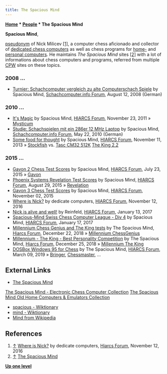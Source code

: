 ```yaml
---
title: The Spacious Mind
---
```

**[Home](Home "Home") \* [People](People "People") \* The Spacious Mind**


**Spacious Mind**,  

[pseudonym](https://en.wikipedia.org/wiki/Pseudonym) of Nick Milicev <a id="cite-note-1" href="#cite-ref-1">[1]</a>, a computer chess aficionado and collector of [dedicated chess computers](Dedicated_Chess_Computers "Dedicated Chess Computers") as well as chess programs for [home-](https://en.wikipedia.org/wiki/Home_computer) and [personal computers](https://en.wikipedia.org/wiki/Personal_computer). He maintains *The Spacious Mind* sites <a id="cite-note-2" href="#cite-ref-2">[2]</a> with a lot of informations about chess computers and programs, referred from multiple [CPW](Home "Home") sites on these topics.



### 2008 ...


* [Turnier: Schachcomputer vergleich zu alte Computerschach Spiele](http://www.schachcomputer.info/forum/f11/schachcomputer-vergleich-zu-alte-computerschach-spiele-1948-2.html) by Spacious Mind, [Schachcomputer.info Forum](Computer_Chess_Forums "Computer Chess Forums"), August 12, 2008 (German)


### 2010 ...


* [It's Magic](http://www.hiarcs.net/forums/viewtopic.php?t=4546) by Spacious Mind, [HIARCS Forum](Computer_Chess_Forums "Computer Chess Forums"), November 23, 2011 » [Mysticum](index.php?title=Mysticum&action=edit&redlink=1 "Mysticum (page does not exist)")
* [Studie: Schachspielen mit ein 286er 12 MHz Laptop](http://www.schachcomputer.info/forum/showthread.php?t=3531) by Spacious Mind, [Schachcomputer.info Forum](Computer_Chess_Forums "Computer Chess Forums"), May 22, 2010 (German)
* [Some food for thought](http://hiarcs.net/forums/viewtopic.php?t=6425) by Spacious Mind, [HIARCS Forum](Computer_Chess_Forums "Computer Chess Forums"), November 11, 2013 » [Stockfish](Stockfish "Stockfish") vs. [Tasc CM32 512K](ChessMachine "ChessMachine") [The King 2.2](The_King "The King")


### 2015 ...


* [Gavon 2 Chess Test Scores](http://www.hiarcs.net/forums/viewtopic.php?t=7306) by Spacious Mind, [HIARCS Forum](Computer_Chess_Forums "Computer Chess Forums"), July 23, 2015 » [Gavon](Gavon "Gavon")
* [Phoenix Systems Revelation Test Scores](http://www.hiarcs.net/forums/viewtopic.php?t=7381) by Spacious Mind, [HIARCS Forum](Computer_Chess_Forums "Computer Chess Forums"), August 29, 2015 » [Revelation](Revelation "Revelation")
* [Gavon 3 Chess Test Scores](http://www.hiarcs.net/forums/viewtopic.php?t=7490) by Spacious Mind, [HIARCS Forum](Computer_Chess_Forums "Computer Chess Forums"), November 02, 2015
* [Where is Nick?](http://www.hiarcs.net/forums/viewtopic.php?t=8120) by dedicate computers, [HIARCS Forum](Computer_Chess_Forums "Computer Chess Forums"), November 12, 2016
* [Nick is alive and well!](http://www.hiarcs.net/forums/viewtopic.php?t=8206) by Reinfeld, [HIARCS Forum](Computer_Chess_Forums "Computer Chess Forums"), January 13, 2017
* [Spacious-Mind Swiss Chess Computer League - Div 4](http://www.hiarcs.net/forums/viewtopic.php?t=8211) by Spacious Mind, [HIARCS Forum](Computer_Chess_Forums "Computer Chess Forums"), January 17, 2017
* [Millennium Chess Genius and The King tests](https://www.hiarcs.net/forums/viewtopic.php?t=9277) by The Spacious Mind, [Hiarcs Forum](Computer_Chess_Forums "Computer Chess Forums"), December 22, 2018 » [Millennium ChessGenius](Millennium_ChessGenius "Millennium ChessGenius")
* [Millennium - The King - Best Personality Competition](https://www.hiarcs.net/forums/viewtopic.php?t=9287) by The Spacious Mind, [Hiarcs Forum](Computer_Chess_Forums "Computer Chess Forums"), December 25, 2018 » [Millennium The King](Millennium_The_King "Millennium The King")
* [DOSBox Windows 95 for Chess](http://hiarcs.net/forums/viewtopic.php?t=9403&start=16) by The Spacious Mind, [HIARCS Forum](Computer_Chess_Forums "Computer Chess Forums"), March 09, 2019 » [Bringer](Bringer "Bringer"), [Chessmaster](Chessmaster "Chessmaster"), ...


## External Links


* [The Spacious Mind](http://www.spacious-mind.com/index.html)


 [The Spacious Mind - Electronic Chess Computer Collection](http://www.spacious-mind.com/html/collection.html)
 [The Spacious Mind Old Home Computers & Emulators Collection](http://www.spacious-mind.com/html/computers.html)
* [spacious - Wiktionary](https://en.wiktionary.org/wiki/spacious)
* [mind - Wiktionary](https://en.wiktionary.org/wiki/mind)
* [Mind from Wikipedia](https://en.wikipedia.org/wiki/Mind)


## References


1. <a id="cite-ref-1" href="#cite-note-1">↑</a> [Where is Nick?](http://www.hiarcs.net/forums/viewtopic.php?t=8120) by dedicate computers, [Hiarcs Forum](Computer_Chess_Forums "Computer Chess Forums"), November 12, 2016
2. <a id="cite-ref-2" href="#cite-note-2">↑</a> [The Spacious Mind](https://www.spacious-mind.com/index.html)

**[Up one level](People "People")**







 
